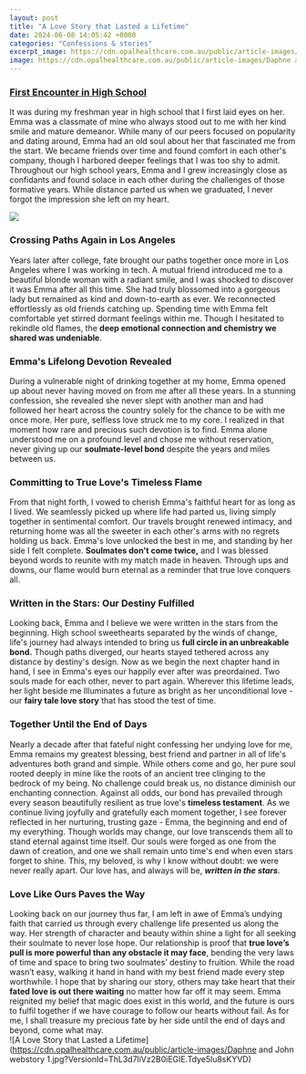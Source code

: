 ```yaml
---
layout: post
title: "A Love Story that Lasted a Lifetime"
date: 2024-06-08 14:05:42 +0000
categories: "Confessions & stories"
excerpt_image: https://cdn.opalhealthcare.com.au/public/article-images/Daphne and John webstory 1.jpg?VersionId=ThL3d7liVz2B0iEGlE.Tdye5lu8sKYVD
image: https://cdn.opalhealthcare.com.au/public/article-images/Daphne and John webstory 1.jpg?VersionId=ThL3d7liVz2B0iEGlE.Tdye5lu8sKYVD
---
```


### [First Encounter in High School](https://store.fi.io.vn/womens-gardening-funny-1)
It was during my freshman year in high school that I first laid eyes on her. Emma was a classmate of mine who always stood out to me with her kind smile and mature demeanor. While many of our peers focused on popularity and dating around, Emma had an old soul about her that fascinated me from the start. We became friends over time and found comfort in each other's company, though I harbored deeper feelings that I was too shy to admit. 
Throughout our high school years, Emma and I grew increasingly close as confidants and found solace in each other during the challenges of those formative years. While distance parted us when we graduated, I never forgot the impression she left on my heart.

![](https://i0.wp.com/thrive50plus.com/wp-content/uploads/2021/11/patti-newton-confesses-and39my-45-year-old-tragic.jpeg?resize=640%2C427&amp;ssl=1)
### **Crossing Paths Again in Los Angeles**
Years later after college, fate brought our paths together once more in Los Angeles where I was working in tech. A mutual friend introduced me to a beautiful blonde woman with a radiant smile, and I was shocked to discover it was Emma after all this time. She had truly blossomed into a gorgeous lady but remained as kind and down-to-earth as ever. 
We reconnected effortlessly as old friends catching up. Spending time with Emma felt comfortable yet stirred dormant feelings within me. Though I hesitated to rekindle old flames, the **deep emotional connection and chemistry we shared was undeniable**.
### **Emma's Lifelong Devotion Revealed** 
During a vulnerable night of drinking together at my home, Emma opened up about never having moved on from me after all these years. In a stunning confession, she revealed she never slept with another man and had followed her heart across the country solely for the chance to be with me once more. 
Her pure, selfless love struck me to my core. I realized in that moment how rare and precious such devotion is to find. Emma alone understood me on a profound level and chose me without reservation, never giving up our **soulmate-level bond** despite the years and miles between us.
### **Committing to True Love's Timeless Flame**
From that night forth, I vowed to cherish Emma's faithful heart for as long as I lived. We seamlessly picked up where life had parted us, living simply together in sentimental comfort. Our travels brought renewed intimacy, and returning home was all the sweeter in each other's arms with no regrets holding us back. 
Emma's love unlocked the best in me, and standing by her side I felt complete. **Soulmates don't come twice,** and I was blessed beyond words to reunite with my match made in heaven. Through ups and downs, our flame would burn eternal as a reminder that true love conquers all.
### **Written in the Stars: Our Destiny Fulfilled** 
Looking back, Emma and I believe we were written in the stars from the beginning. High school sweethearts separated by the winds of change, life's journey had always intended to bring us **full circle in an unbreakable bond.** Though paths diverged, our hearts stayed tethered across any distance by destiny's design. 
Now as we begin the next chapter hand in hand, I see in Emma's eyes our happily ever after was preordained. Two souls made for each other, never to part again. Wherever this lifetime leads, her light beside me Illuminates a future as bright as her unconditional love - our **fairy tale love story** that has stood the test of time.
### **Together Until the End of Days**
Nearly a decade after that fateful night confessing her undying love for me, Emma remains my greatest blessing, best friend and partner in all of life's adventures both grand and simple. While others come and go, her pure soul rooted deeply in mine like the roots of an ancient tree clinging to the bedrock of my being. No challenge could break us, no distance diminish our enchanting connection. Against all odds, our bond has prevailed through every season beautifully resilient as true love's **timeless testament**.
As we continue living joyfully and gratefully each moment together, I see forever reflected in her nurturing, trusting gaze - Emma, the beginning and end of my everything. Though worlds may change, our love transcends them all to stand eternal against time itself. Our souls were forged as one from the dawn of creation, and one we shall remain unto time's end when even stars forget to shine. This, my beloved, is why I know without doubt: we were never really apart. Our love has, and always will be, **_written in the stars_**.
### **Love Like Ours Paves the Way**
Looking back on our journey thus far, I am left in awe of Emma’s undying faith that carried us through every challenge life presented us along the way. Her strength of character and beauty within shine a light for all seeking their soulmate to never lose hope. Our relationship is proof that **true love’s pull is more powerful than any obstacle it may face**, bending the very laws of time and space to bring two soulmates’ destiny to fruition. 
While the road wasn’t easy, walking it hand in hand with my best friend made every step worthwhile. I hope that by sharing our story, others may take heart that their **fated love is out there waiting** no matter how far off it may seem. Emma reignited my belief that magic does exist in this world, and the future is ours to fulfil together if we have courage to follow our hearts without fail. As for me, I shall treasure my precious fate by her side until the end of days and beyond, come what may.  
![A Love Story that Lasted a Lifetime](https://cdn.opalhealthcare.com.au/public/article-images/Daphne and John webstory 1.jpg?VersionId=ThL3d7liVz2B0iEGlE.Tdye5lu8sKYVD)